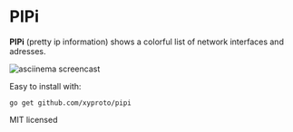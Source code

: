 # PIPi

**PIPi** (pretty ip information) shows a colorful list of network interfaces and adresses.

![asciinema screencast](https://github.com/xyproto/pipi/raw/master/pipi.gif)

Easy to install with:

    go get github.com/xyproto/pipi

MIT licensed

